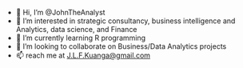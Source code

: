- 👋 Hi, I’m @JohnTheAnalyst
- 👀 I’m interested in strategic consultancy, business intelligence and Analytics, data science, and Finance
- 🌱 I’m currently learning R programming
- 💞️ I’m looking to collaborate on Business/Data Analytics projects
- 📫 reach me at J.L.F.Kuanga@gmail.com

<!---
JohnTheAnalyst/JohnTheAnalyst is a ✨ special ✨ repository because its `README.md` (this file) appears on your GitHub profile.
You can click the Preview link to take a look at your changes.
--->
